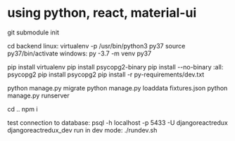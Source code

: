 using python, react, material-ui
==================
git submodule init

cd backend 
linux: virtualenv -p /usr/bin/python3 py37
       source py37/bin/activate 
windows: py -3.7 -m venv py37

pip install virtualenv
pip install psycopg2-binary pip install --no-binary :all: psycopg2 pip install psycopg2
pip install -r py-requirements/dev.txt

python manage.py migrate 
python manage.py loaddata fixtures.json 
python manage.py runserver

cd ..
npm i

test connection to database: psql -h localhost -p 5433 -U djangoreactredux djangoreactredux_dev
run in dev mode: ./rundev.sh
